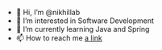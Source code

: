 - 👋 Hi, I’m @nikhillab
- 👀 I’m interested in Software Development
- 🌱 I’m currently learning Java and Spring
- 📫 How to reach me [a link](https://www.linkedin.com/in/nikhil-kumar-52700b194/)

<!---
nikhillab/nikhillab is a ✨ special ✨ repository because its `README.md` (this file) appears on your GitHub profile.
You can click the Preview link to take a look at your changes.
--->
